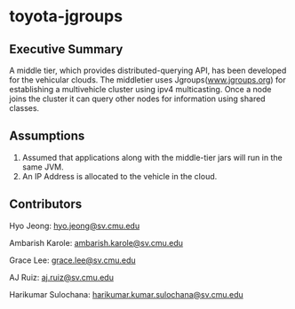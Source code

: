 # toyota-jgroups

## Executive Summary
A middle tier, which provides distributed-querying API, has been developed for the vehicular clouds. The middletier uses Jgroups(www.jgroups.org) for establishing a multivehicle cluster using ipv4 multicasting. Once a node joins the cluster it can query other nodes for information using shared classes.

## Assumptions
1. Assumed that applications along with the middle-tier jars will run in the same JVM.
2. An IP Address is allocated to the vehicle in the cloud.

## Contributors
Hyo Jeong: hyo.jeong@sv.cmu.edu

Ambarish Karole: ambarish.karole@sv.cmu.edu

Grace Lee: grace.lee@sv.cmu.edu

AJ Ruiz: aj.ruiz@sv.cmu.edu

Harikumar Sulochana: harikumar.kumar.sulochana@sv.cmu.edu


